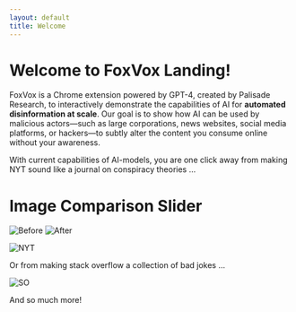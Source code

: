 ```yaml
---
layout: default
title: Welcome
---
```


# Welcome to FoxVox Landing!

FoxVox is a Chrome extension powered by GPT-4, created by Palisade Research, to interactively demonstrate the capabilities of AI for **automated disinformation at scale**. Our goal is to show how AI can be used by malicious actors—such as large corporations, news websites, social media platforms, or hackers—to subtly alter the content you consume online without your awareness.

With current capabilities of AI-models, you are one click away from making NYT sound like a journal on conspiracy theories ...

# Image Comparison Slider

<div class="twentytwenty-container">
    <img src="/assets/tg_image_453700902.jpeg" alt="Before">
    <img src="/assets/tg_image_1684397744.jpeg" alt="After">
</div>

![NYT](/assets/tg_image_1684397744.jpeg)

Or from making stack overflow a collection of bad jokes ...

![SO](/assets/tg_image_453700902.jpeg)

And so much more!
